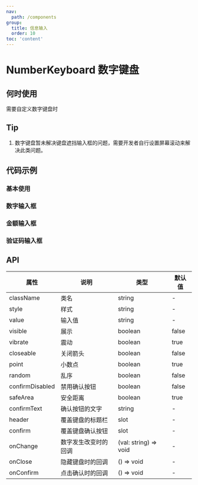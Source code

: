 ```yaml
---
nav:
  path: /components
group:
  title: 信息输入
  order: 10
toc: 'content'
---
```


# NumberKeyboard 数字键盘

## 何时使用
需要自定义数字键盘时

## Tip
1. 数字键盘暂未解决键盘遮挡输入框的问题，需要开发者自行设置屏幕滚动来解决此类问题。

## 代码示例

### 基本使用
<code src='pages/NumberKeyboard/index'></code>

### 数字输入框
<code src='pages/NumberKeyboardNumber/index'></code>

### 金额输入框
<code src='pages/NumberKeyboardAmount/index'></code>

### 验证码输入框
<code src='pages/NumberKeyboardCode/index'></code>

## API
| 属性 | 说明 | 类型 | 默认值 |
| ------------|---------|----|-----|
| className   | 类名         | string  | - | 
| style       | 样式         | string  | - |
| value       | 输入值       | string  | -     |
| visible     | 展示         | boolean | false |
| vibrate     | 震动         | boolean | true  |
| closeable   | 关闭箭头      | boolean | false |
| point       | 小数点       | boolean | true  |
| random      | 乱序         | boolean | false |
| confirmDisabled| 禁用确认按钮  | boolean | false|
| safeArea    | 安全距离      | boolean | true |
| confirmText | 确认按钮的文字 | string  | -   |
| header      | 覆盖键盘的标题栏 | slot  | -   |
| confirm     | 覆盖键盘确认按钮 | slot  | -   |
| onChange    | 数字发生改变时的回调 | (val: string) => void |-|
| onClose     | 隐藏键盘时的回调 | () => void |-|
| onConfirm   | 点击确认时的回调 | () => void |-|
